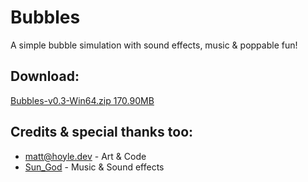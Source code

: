 # Bubbles
A simple bubble simulation with sound effects, music & poppable fun!

## Download:
[Bubbles-v0.3-Win64.zip 170.90MB](https://github.com/Hoyle95/processing-sketchbook/releases/download/bubbles-v0.3/bubbles-v0.3-win64.zip)

## Credits & special thanks too:
 - [matt@hoyle.dev](https://hoyle.dev/) - Art & Code
 - [Sun_God](https://soundcloud.com/sun_god111) - Music & Sound effects
